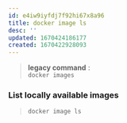 ```yaml
---
id: e4iw9iyfdj7f92hi67x8a96
title: docker image ls
desc: ''
updated: 1670424186177
created: 1670422928093
---
```


> **legacy command** :  
> `docker images`

### List locally available images

> `docker image ls`
